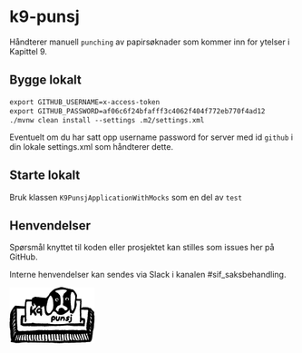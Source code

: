 # k9-punsj

Håndterer manuell `punching` av papirsøknader som kommer inn for ytelser i Kapittel 9.


## Bygge lokalt
```
export GITHUB_USERNAME=x-access-token
export GITHUB_PASSWORD=af06c6f24bfafff3c4062f404f772eb770f4ad12
./mvnw clean install --settings .m2/settings.xml 
```

Eventuelt om du har satt opp username password for server med id `github` i din lokale settings.xml som håndterer dette.

## Starte lokalt
Bruk klassen `K9PunsjApplicationWithMocks` som en del av `test`

## Henvendelser
 Spørsmål knyttet til koden eller prosjektet kan stilles som issues her på GitHub.
 
 Interne henvendelser kan sendes via Slack i kanalen #sif_saksbehandling.

![k9-punsj](logo.png)